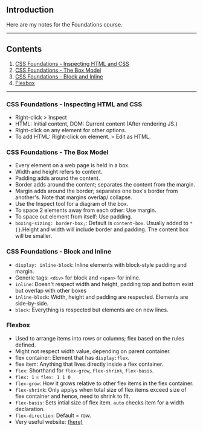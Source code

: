 ## Introduction

Here are my notes for the Foundations course.

---
## Contents

1. [CSS Foundations - Inspecting HTML and CSS](#cssinspect)
2. [CSS Foundations - The Box Model](#cssbox)
3. [CSS Foundations - Block and Inline](#cssblockinline)
4. [Flexbox](#flexbox)

---

<a id= "cssinspect"></a>
### CSS Foundations - Inspecting HTML and CSS
- Right-click > Inspect
- HTML: Initial content, DOM: Current content (After rendering JS.)
- Right-click on any element for other options.
- To add HTML: Right-click on element. > Edit as HTML.

<a id= "cssbox"></a>
### CSS Foundations - The Box Model
- Every element on a web page is held in a box.
- Width and height refers to content.
- Padding adds around the content.
- Border adds around the content; separates the content from the margin.
- Margin adds around the border; separates one box's border from another's. Note that margins overlap/ collapse.
- Use the Inspect tool for a diagram of the box.
- To space 2 elements away from each other: Use margin.
- To space out element from itself: Use padding.
- `boxing-sizing: border-box;`: Default is `content-box`. Usually added to `* {}`.Height and width will include border and padding. The content box will be smaller.

<a id= "cssblockinline"></a>
### CSS Foundations - Block and Inline
- `display: inline-block`: Inline elements with block-style padding and margin.
- Generic tags: `<div>` for block and `<span>` for inline.
- `inline`: Doesn't respect width and height, padding top and bottom exist but overlap with other boxes
- `inline-block`: Width, height and padding are respected. Elements are side-by-side.
- `block`: Everything is respected but elements are on new lines.

<a id= "flexbox"></a>
### Flexbox
- Used to arrange items into rows or columns; flex based on the rules defined.
- Might not respect width value, depending on parent container.
- flex container: Element that has `display:flex`.
- flex item: Anything that lives directly inside a flex container.
- `flex`: Shorthand for `flex-grow`, `flex-shrink`, `flex-basis`.
- `flex: 1` = `flex: 1 1 0`
- `flex-grow`: How it grows relative to other flex items in the flex container.
- `flex-shrink`: Only applys when total size of flex items exceed size of flex container and hence, need to shrink to fit.
- `flex-basis`: Sets intial size of flex item. `auto` checks item for a width declaration.
- `flex-direction`: Default = row.
- Very useful website: [(here)](https://www.joshwcomeau.com/css/interactive-guide-to-flexbox/)